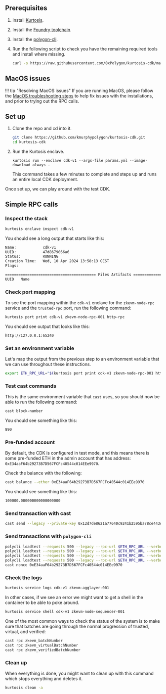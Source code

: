 ## Prerequisites

1. Install [Kurtosis](https://docs.kurtosis.com/install/).

2. Install the [Foundry toolchain](https://book.getfoundry.sh/getting-started/installation).

3. Install the [polygon-cli](https://github.com/maticnetwork/polygon-cli.git).

4. Run the following script to check you have the remaining required tools and install where missing.

    ```sh
    curl -s https://raw.githubusercontent.com/0xPolygon/kurtosis-cdk/main/scripts/tool_check.sh | bash
    ```

## MacOS issues

!!! tip "Resolving MacOS issues"
    If you are running MacOS, please follow the [MacOS troubleshooting steps](mac-troubles.md) to help fix issues with the installations, and prior to trying out the RPC calls. 

## Set up 

1. Clone the repo and cd into it.

    ```sh
    git clone https://github.com/kmurphypolygon/kurtosis-cdk.git
    cd kurtosis-cdk
    ```

2. Run the Kurtosis enclave.

    ```
    kurtosis run --enclave cdk-v1 --args-file params.yml --image-download always .
    ```

    This command takes a few minutes to complete and steps up and runs an entire local CDK deployment. 
    
Once set up, we can play around with the test CDK. 

## Simple RPC calls

### Inspect the stack

```sh
kurtosis enclave inspect cdk-v1
```

You should see a long output that starts like this:

```sh
Name:            cdk-v1
UUID:            47d8679066a6
Status:          RUNNING
Creation Time:   Wed, 10 Apr 2024 13:58:13 CEST
Flags:           

========================================= Files Artifacts =========================================
UUID   Name
```

### Check port mapping

To see the port mapping within the `cdk-v1` enclave for the `zkevm-node-rpc` service and the
`trusted-rpc` port, run the following command:

```sh
kurtosis port print cdk-v1 zkevm-node-rpc-001 http-rpc
```

You should see output that looks like this:

```sh
http://127.0.0.1:65240
```

### Set an environment variable

Let's map the output from the previous step to an environment variable that we can use throughout these instructions.

```sh
export ETH_RPC_URL="$(kurtosis port print cdk-v1 zkevm-node-rpc-001 http-rpc)"
```

### Test cast commands

This is the same environment variable that `cast` uses, so you should now be able to run the following command:

```sh
cast block-number
```

You should see something like this:

```sh
890
```

### Pre-funded account

By default, the CDK is configured in test mode, and this means there is some pre-funded ETH in the admin account that has address: `0xE34aaF64b29273B7D567FCFc40544c014EEe9970`.

Check the balance with the following: 

```sh
cast balance --ether 0xE34aaF64b29273B7D567FCFc40544c014EEe9970
```

You should see something like this:

```txt
100000.000000000000000000
```

### Send transaction with cast

```sh
cast send --legacy --private-key 0x12d7de8621a77640c9241b2595ba78ce443d05e94090365ab3bb5e19df82c625 --value 0.01ether 0x0000000000000000000000000000000000000000
```

### Send transactions with `polygon-cli`

```sh
polycli loadtest --requests 500 --legacy --rpc-url $ETH_RPC_URL --verbosity 700 --rate-limit 5 --mode t --private-key 0x12d7de8621a77640c9241b2595ba78ce443d05e94090365ab3bb5e19df82c625
polycli loadtest --requests 500 --legacy --rpc-url $ETH_RPC_URL --verbosity 700 --rate-limit 10 --mode t --private-key 0x12d7de8621a77640c9241b2595ba78ce443d05e94090365ab3bb5e19df82c625
polycli loadtest --requests 500 --legacy --rpc-url $ETH_RPC_URL --verbosity 700 --rate-limit 10 --mode 2 --private-key 0x12d7de8621a77640c9241b2595ba78ce443d05e94090365ab3bb5e19df82c625
polycli loadtest --requests 500 --legacy --rpc-url $ETH_RPC_URL --verbosity 700 --rate-limit 3 --mode uniswapv3 --private-key 0x12d7de8621a77640c9241b2595ba78ce443d05e94090365ab3bb5e19df82c625
cast nonce 0xE34aaF64b29273B7D567FCFc40544c014EEe9970
```

### Check the logs

```sh
kurtosis service logs cdk-v1 zkevm-agglayer-001
```

In other cases, if we see an error we might want to get a shell in the
container to be able to poke around.

```sh
kurtosis service shell cdk-v1 zkevm-node-sequencer-001
```

One of the most common ways to check the status of the system is to
make sure that batches are going through the normal progression of
trusted, virtual, and verified:

```sh
cast rpc zkevm_batchNumber
cast rpc zkevm_virtualBatchNumber
cast rpc zkevm_verifiedBatchNumber
```

### Clean up

When everything is done, you might want to clean up with this command which stops everything and deletes it.

```sh
kurtosis clean -a
```

</br>